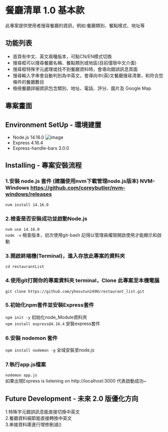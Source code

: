 # 餐廳清單 1.0 基本款

此專案提供使用者搜尋餐廳的資訊，例如:餐廳類別、餐點樣式、地址等

## 功能列表
* 首頁有中文、英文兩種版本，可點CN/EN模式切換
* 搜尋框可以搜尋餐廳名稱、餐點類別或地區(目前僅限中文介面)
* 搜尋框特殊字元處理或找不到餐廳資料時，會導向錯誤訊息頁面
* 搜尋輸入字串會自動判別為中英文，會導向中(英)文餐廳搜尋清單，和符合您條件的餐廳數目
* 檢視餐廳詳細資訊包含類別、地址、電話、評分、圖片及 Google Map

## 專案畫面

## Environment SetUp - 環境建置
* Node.js 14.16.0 ![image](https://user-images.githubusercontent.com/71853581/186109309-4445a220-eb06-47dc-bb8f-ff8529c202a1.png)
* Express  4.16.4
* Express-handle-bars 3.0.0

## Installing - 專案安裝流程
### 1.安裝 node.js 套件 (建議使用nvm下載管理node.js版本) NVM-Windows https://github.com/coreybutler/nvm-windows/releases
```nvm install 14.16.0```
### 2.檢查是否安裝成功並啟動Node.js
```nvm use 14.16.0```    
```node -v``` 檢查版本，初次使用git-bash 記得以管理員權限開啟使用才能顯示和啟動  
### 3.開啟終端機(Terminal)，進入存放此專案的資料夾
```cd restaurantList```
### 4.使用git打開你的專案資料夾 terminal，Clone 此專案至本機電腦
```git clone https://github.com/yhosutun2490/restaurant_list.git```
### 5.初始化npm套件並安裝Express套件
```npm init -y``` 初始化node_Module資料夾  
```npm install express@4.16.4``` 安裝express套件
###  6.安裝 nodemon 套件  
```npm install nodemon -g``` 全域安裝至node.js
### 7.執行app.js檔案
```nodemon app.js```  
如果出現Express is listening on http://localhost:3000 代表啟動成功~


## Future Development - 未來 2.0 版優化方向
1.特殊字元錯誤訊息能直接切換中英文  
2.餐廳資料細節能直接轉換中英文   
3.串接資料庫進行增修刪減()  

